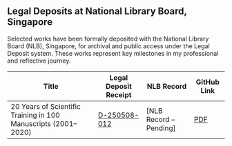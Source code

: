 ## Legal Deposits at National Library Board, Singapore

Selected works have been formally deposited with the National Library Board (NLB), Singapore, for archival and public access under the Legal Deposit system. These works represent key milestones in my professional and reflective journey.

| Title | Legal Deposit Receipt | NLB Record | GitHub Link |
|-------|-----------------------|------------|-------------|
| 20 Years of Scientific Training in 100 Manuscripts (2001–2020) | [D-250508-012](monographs/SixYearsOfMelbourne_1stEd-LegalDeposit.pdf) | [NLB Record – Pending] | [PDF](monographs/20%20Years%20of%20Scientific%20Training%20in%20100%20Manuscripts.pdf) |
